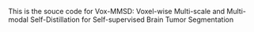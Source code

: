 This is the souce code for Vox-MMSD: Voxel-wise Multi-scale and Multi-modal Self-Distillation for Self-supervised Brain Tumor Segmentation
